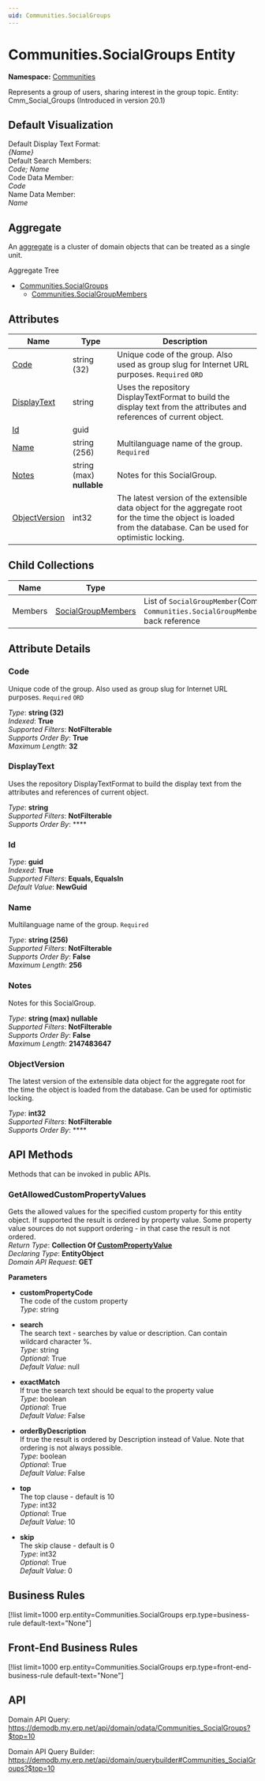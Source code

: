 ```yaml
---
uid: Communities.SocialGroups
---
```

# Communities.SocialGroups Entity

**Namespace:** [Communities](Communities.md)  

Represents a group of users, sharing interest in the group topic. Entity: Cmm_Social_Groups (Introduced in version 20.1)

## Default Visualization
Default Display Text Format:  
_{Name}_  
Default Search Members:  
_Code; Name_  
Code Data Member:  
_Code_  
Name Data Member:  
_Name_  

## Aggregate
An [aggregate](https://docs.erp.net/tech/advanced/concepts/aggregates.html) is a cluster of domain objects that can be treated as a single unit.  

Aggregate Tree  
* [Communities.SocialGroups](Communities.SocialGroups.md)  
  * [Communities.SocialGroupMembers](Communities.SocialGroupMembers.md)  

## Attributes

| Name | Type | Description |
| ---- | ---- | --- |
| [Code](Communities.SocialGroups.md#code) | string (32) | Unique code of the group. Also used as group slug for Internet URL purposes. `Required` `ORD` 
| [DisplayText](Communities.SocialGroups.md#displaytext) | string | Uses the repository DisplayTextFormat to build the display text from the attributes and references of current object. 
| [Id](Communities.SocialGroups.md#id) | guid |  
| [Name](Communities.SocialGroups.md#name) | string (256) | Multilanguage name of the group. `Required` 
| [Notes](Communities.SocialGroups.md#notes) | string (max) __nullable__ | Notes for this SocialGroup. 
| [ObjectVersion](Communities.SocialGroups.md#objectversion) | int32 | The latest version of the extensible data object for the aggregate root for the time the object is loaded from the database. Can be used for optimistic locking. 

## Child Collections

| Name | Type | Description |
| ---- | ---- | --- |
| Members | [SocialGroupMembers](Communities.SocialGroupMembers.md) | List of `SocialGroupMember`(Communities.SocialGroupMembers.md) child objects, based on the `Communities.SocialGroupMember.SocialGroup`(Communities.SocialGroupMembers.md#socialgroup) back reference 


## Attribute Details

### Code

Unique code of the group. Also used as group slug for Internet URL purposes. `Required` `ORD`

_Type_: **string (32)**  
_Indexed_: **True**  
_Supported Filters_: **NotFilterable**  
_Supports Order By_: **True**  
_Maximum Length_: **32**  

### DisplayText

Uses the repository DisplayTextFormat to build the display text from the attributes and references of current object.

_Type_: **string**  
_Supported Filters_: **NotFilterable**  
_Supports Order By_: ****  

### Id

_Type_: **guid**  
_Indexed_: **True**  
_Supported Filters_: **Equals, EqualsIn**  
_Default Value_: **NewGuid**  

### Name

Multilanguage name of the group. `Required`

_Type_: **string (256)**  
_Supported Filters_: **NotFilterable**  
_Supports Order By_: **False**  
_Maximum Length_: **256**  

### Notes

Notes for this SocialGroup.

_Type_: **string (max) __nullable__**  
_Supported Filters_: **NotFilterable**  
_Supports Order By_: **False**  
_Maximum Length_: **2147483647**  

### ObjectVersion

The latest version of the extensible data object for the aggregate root for the time the object is loaded from the database. Can be used for optimistic locking.

_Type_: **int32**  
_Supported Filters_: **NotFilterable**  
_Supports Order By_: ****  


## API Methods

Methods that can be invoked in public APIs.

### GetAllowedCustomPropertyValues

Gets the allowed values for the specified custom property for this entity object.              If supported the result is ordered by property value. Some property value sources do not support ordering - in that case the result is not ordered.  
_Return Type_: **Collection Of [CustomPropertyValue](../data-types.md#general.custompropertyvalue)**  
_Declaring Type_: **EntityObject**  
_Domain API Request_: **GET**  

**Parameters**  
  * **customPropertyCode**  
    The code of the custom property  
    _Type_: string  

  * **search**  
    The search text - searches by value or description. Can contain wildcard character %.  
    _Type_: string  
     _Optional_: True  
    _Default Value_: null  

  * **exactMatch**  
    If true the search text should be equal to the property value  
    _Type_: boolean  
     _Optional_: True  
    _Default Value_: False  

  * **orderByDescription**  
    If true the result is ordered by Description instead of Value. Note that ordering is not always possible.  
    _Type_: boolean  
     _Optional_: True  
    _Default Value_: False  

  * **top**  
    The top clause - default is 10  
    _Type_: int32  
     _Optional_: True  
    _Default Value_: 10  

  * **skip**  
    The skip clause - default is 0  
    _Type_: int32  
     _Optional_: True  
    _Default Value_: 0  



## Business Rules

[!list limit=1000 erp.entity=Communities.SocialGroups erp.type=business-rule default-text="None"]

## Front-End Business Rules

[!list limit=1000 erp.entity=Communities.SocialGroups erp.type=front-end-business-rule default-text="None"]

## API

Domain API Query:
<https://demodb.my.erp.net/api/domain/odata/Communities_SocialGroups?$top=10>

Domain API Query Builder:
<https://demodb.my.erp.net/api/domain/querybuilder#Communities_SocialGroups?$top=10>

